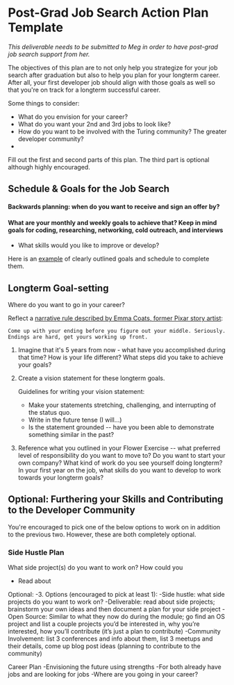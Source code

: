 # Post-Grad Job Search Action Plan Template

*This deliverable needs to be submitted to Meg in order to have post-grad job search support from her.*

The objectives of this plan are to not only help you strategize for your job search after graduation but also to help you plan for your longterm career. After all, your first developer job should align with those goals as well so that you're on track for a longterm successful career. 

Some things to consider:

* What do you envision for your career?
* What do you want your 2nd and 3rd jobs to look like?
* How do you want to be involved with the Turing community? The greater developer community?
* 

Fill out the first and second parts of this plan. The third part is optional although highly encouraged. 

## Schedule & Goals for the Job Search

#### Backwards planning: when do you want to receive and sign an offer by?


#### What are your monthly and weekly goals to achieve that? Keep in mind goals for coding, researching, networking, cold outreach, and interviews

* What skills would you like to improve or develop?



Here is an [example](https://gist.github.com/kjs222/7ef5e79a71eedf9d8c8d401da1e687c7) of clearly outlined goals and schedule to complete them. 

## Longterm Goal-setting
Where do you want to go in your career? 

Reflect a [narrative rule described by Emma Coats, former Pixar story artist](http://storyshots.tumblr.com/post/25032057278/22-storybasics-ive-picked-up-in-my-time-at-pixar):

	Come up with your ending before you figure out your middle. Seriously. 
	Endings are hard, get yours working up front.
	
1. Imagine that it's 5 years from now - what have you accomplished during that time? How is your life different? What steps did you take to achieve your goals?

2. Create a vision statement for these longterm goals.

	Guidelines for writing your vision statement:

	* Make your statements stretching, challenging, and interrupting of the status quo.
	* Write in the future tense (I will...)
	* Is the statement grounded -- have you been able to demonstrate something similar in the past?


3. Reference what you outlined in your Flower Exercise -- what preferred level of responsibility do you want to move to? Do you want to start your own company? What kind of work do you see yourself doing longterm? In your first year on the job, what skills do you want to develop to work towards your longterm goals?





## Optional: Furthering your Skills and Contributing to the Developer Community
You're encouraged to pick one of the below options to work on in addition to the previous two. However, these are both completely optional.

### Side Hustle Plan
What side project(s) do you want to work on? How could you 

* Read about 

Optional: 
-3. Options (encouraged to pick at least 1): 
	-Side hustle: what side projects do you want to work on?
		-Deliverable: read about side projects; brainstorm your own ideas and then document a plan for your side project
	-Open Source: Similar to what they now do during the module; go find an OS project and list a couple projects you’d be interested in, why you’re interested, how you’ll contribute (it’s just a plan to contribute)
	-Community Involvement: list 3 conferences and info about them, list 3 meetups and their details, come up blog post ideas (planning to contribute to the community)

Career Plan
-Envisioning the future using strengths
-For both already have jobs and are looking for jobs
-Where are you going in your career?
